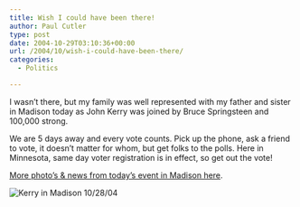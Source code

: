 ```yaml
---
title: Wish I could have been there!
author: Paul Cutler
type: post
date: 2004-10-29T03:10:36+00:00
url: /2004/10/wish-i-could-have-been-there/
categories:
  - Politics

---
```

I wasn&#8217;t there, but my family was well represented with my father and sister in Madison today as John Kerry was joined by Bruce Springsteen and 100,000 strong.

We are 5 days away and every vote counts. Pick up the phone, ask a friend to vote, it doesn&#8217;t matter for whom, but get folks to the polls. Here in Minnesota, same day voter registration is in effect, so get out the vote!

[More photo&#8217;s & news from today&#8217;s event in Madison here][1].

<img src="https://i2.wp.com/www.paulcutler.org/blog/wp-images/kerry-madison.jpg?w=700" alt="Kerry in Madison 10/28/04" data-recalc-dims="1" />

 [1]: http://www.dailykos.com/story/2004/10/28/162955/25